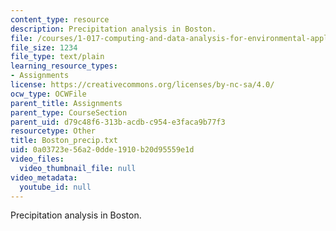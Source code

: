 ```yaml
---
content_type: resource
description: Precipitation analysis in Boston.
file: /courses/1-017-computing-and-data-analysis-for-environmental-applications-fall-2003/0a03723e56a20dde1910b20d95559e1d_Boston_precip.txt
file_size: 1234
file_type: text/plain
learning_resource_types:
- Assignments
license: https://creativecommons.org/licenses/by-nc-sa/4.0/
ocw_type: OCWFile
parent_title: Assignments
parent_type: CourseSection
parent_uid: d79c48f6-313b-acdb-c954-e3faca9b77f3
resourcetype: Other
title: Boston_precip.txt
uid: 0a03723e-56a2-0dde-1910-b20d95559e1d
video_files:
  video_thumbnail_file: null
video_metadata:
  youtube_id: null
---
```

Precipitation analysis in Boston.